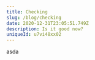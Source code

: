 ```yaml
---
title: Checking
slug: /blog/checking
date: 2020-12-31T23:05:51.749Z
description: Is it good now?
uniqueId: u7vi48xx02
---
```

asda